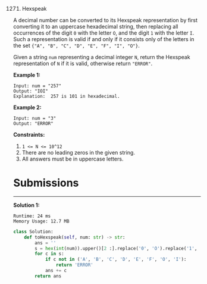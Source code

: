 1271. Hexspeak

A decimal number can be converted to its Hexspeak representation by first converting it to an uppercase hexadecimal string, then replacing all occurrences of the digit `0` with the letter `O`, and the digit `1` with the letter `I`.  Such a representation is valid if and only if it consists only of the letters in the set `{"A", "B", "C", "D", "E", "F", "I", "O"}`.

Given a string `num` representing a decimal integer `N`, return the Hexspeak representation of `N` if it is valid, otherwise return `"ERROR"`.

 

**Example 1:**
```
Input: num = "257"
Output: "IOI"
Explanation:  257 is 101 in hexadecimal.
```

**Example 2:**
```
Input: num = "3"
Output: "ERROR"
```

**Constraints:**

1. `1 <= N <= 10^12`
1. There are no leading zeros in the given string.
1. All answers must be in uppercase letters.

# Submissions
---
**Solution 1:**
```
Runtime: 24 ms
Memory Usage: 12.7 MB
```
```python
class Solution:
    def toHexspeak(self, num: str) -> str:
        ans = ''
        s = hex(int(num)).upper()[2 :].replace('0', 'O').replace('1', 'I')
        for c in s:
            if c not in ('A', 'B', 'C', 'D', 'E', 'F', 'O', 'I'):
                return 'ERROR'
            ans += c
        return ans
```